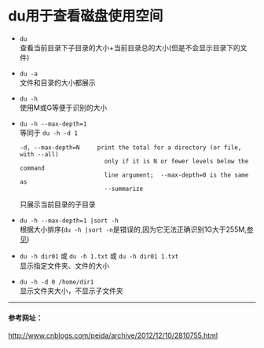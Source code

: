 du用于查看磁盘使用空间
==

- `du`  
  查看当前目录下子目录的大小+当前目录总的大小(但是不会显示目录下的文件)
- `du -a`  
  文件和目录的大小都展示
  
- `du -h`  
  使用M或G等便于识别的大小
- `du -h --max-depth=1`  
  等同于  `du -h -d 1`
  ```
  -d, --max-depth=N     print the total for a directory (or file, with --all)
                          only if it is N or fewer levels below the command
                          line argument;  --max-depth=0 is the same as
                          --summarize
  ``` 
  只展示当前目录的子目录
  
- `du -h --max-depth=1 |sort -h`  
  根据大小排序(`du -h |sort -n`是错误的,因为它无法正确识别1G大于255M,[参见](https://serverfault.com/questions/62411/how-can-i-sort-du-h-output-by-size))

- `du -h dir01` 或  `du -h 1.txt` 或 `du -h dir01 1.txt`  
  显示指定文件夹、文件的大小
- `du -h -d 0 /home/dir1`  
  显示文件夹大小，不显示子文件夹


---
#### 参考网址：
http://www.cnblogs.com/peida/archive/2012/12/10/2810755.html

